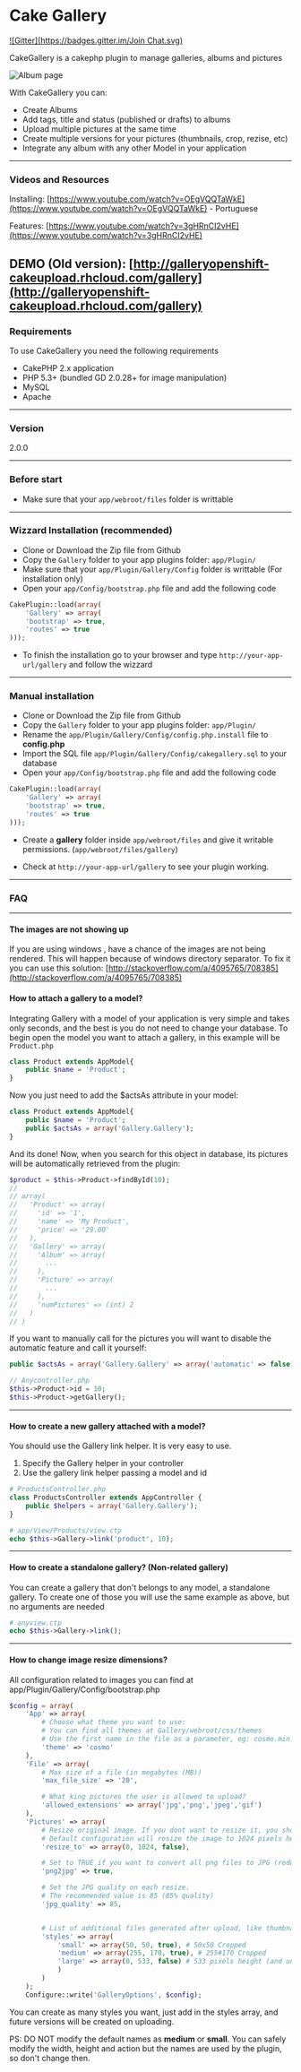 Cake Gallery
=========
[![Gitter](https://badges.gitter.im/Join Chat.svg)](https://gitter.im/hugodias/cakegallery?utm_source=badge&utm_medium=badge&utm_campaign=pr-badge&utm_content=badge)

CakeGallery is a cakephp plugin to manage galleries, albums and pictures

![Album page](https://dl.dropboxusercontent.com/u/17997827/Screenshot%202015-01-12%2010.34.55.png)


With CakeGallery you can:

* Create Albums
* Add tags, title and status (published or drafts) to albums
* Upload multiple pictures at the same time
* Create multiple versions for your pictures (thumbnails, crop, rezise, etc)
* Integrate any album with any other Model in your application

---

### Videos and Resources

Installing: [https://www.youtube.com/watch?v=OEgVQQTaWkE](https://www.youtube.com/watch?v=OEgVQQTaWkE) - Portuguese

Features: [https://www.youtube.com/watch?v=3gHRnCI2vHE](https://www.youtube.com/watch?v=3gHRnCI2vHE)

DEMO (Old version): [http://galleryopenshift-cakeupload.rhcloud.com/gallery](http://galleryopenshift-cakeupload.rhcloud.com/gallery)
---

### Requirements
To use CakeGallery you need the following requirements

* CakePHP 2.x application
* PHP 5.3+ (bundled GD 2.0.28+ for image manipulation)
* MySQL
* Apache

---

### Version
2.0.0

---

### Before start
* Make sure that your `app/webroot/files` folder is writtable

---

### Wizzard Installation (recommended)
* Clone or Download the Zip file from Github
* Copy the `Gallery` folder to your app plugins folder: `app/Plugin/`
* Make sure that your `app/Plugin/Gallery/Config` folder is writtable (For installation only)
* Open your `app/Config/bootstrap.php` file and add the following code

```php
CakePlugin::load(array(
	'Gallery' => array(
    'bootstrap' => true,
    'routes' => true
)));
```
* To finish the installation go to your browser and type `http://your-app-url/gallery` and follow the wizzard

---

### Manual installation
* Clone or Download the Zip file from Github
* Copy the `Gallery` folder to your app plugins folder: `app/Plugin/`
* Rename the `app/Plugin/Gallery/Config/config.php.install` file to **config.php**
* Import the SQL file `app/Plugin/Gallery/Config/cakegallery.sql` to your database
* Open your `app/Config/bootstrap.php` file and add the following code

```php
CakePlugin::load(array(
	'Gallery' => array(
   	'bootstrap' => true,
    'routes' => true
)));
```
* Create a **gallery** folder inside `app/webroot/files` and give it writable permissions. (`app/webroot/files/gallery`)

* Check at `http://your-app-url/gallery` to see your plugin working.

---
### FAQ

---

#### The images are not showing up

If you are using windows , have a chance of the images are not being rendered. This will happen because of windows directory separator. To fix it you can use this solution: [http://stackoverflow.com/a/4095765/708385](http://stackoverflow.com/a/4095765/708385)

#### How to attach a gallery to a model?

Integrating Gallery with a model of your application is very simple and takes only seconds, and the best is you do not need to change your database. To begin open the model you want to attach a gallery, in this example will be `Product.php`

```php
class Product extends AppModel{
    public $name = 'Product';
}
```
Now you just need to add the $actsAs attribute in your model:

```php
class Product extends AppModel{
	public $name = 'Product';
	public $actsAs = array('Gallery.Gallery');
}
```
And its done! Now, when you search for this object in database, its pictures will be automatically retrieved from the plugin:

```php
$product = $this->Product->findById(10);
//
// array(
//   'Product' => array(
//     'id' => '1',
//     'name' => 'My Product',
//     'price' => '29.00'
//   ),
//   'Gallery' => array(
//     'Album' => array(
//       ...
//     ),
//     'Picture' => array(
//       ...
//     ),
//     'numPictures' => (int) 2
//   )
// )
```

If you want to manually call for the pictures you will want to disable the automatic feature and call it yourself:

```php
public $actsAs = array('Gallery.Gallery' => array('automatic' => false));
```

```php
// Anycontroller.php
$this->Product->id = 10;
$this->Product->getGallery();
```

---

#### How to create a new gallery attached with a model?

You should use the Gallery link helper. It is very easy to use.

1. Specify the Gallery helper in your controller
2. Use the gallery link helper passing a model and id

```php
# ProductsController.php
class ProductsController extends AppController {
	public $helpers = array('Gallery.Gallery');
}
```

```php
# app/View/Products/view.ctp
echo $this->Gallery->link('product', 10);
```

---

#### How to create a standalone gallery? (Non-related gallery)

You can create a gallery that don't belongs to any model, a standalone gallery. To create one of those you will use the same example as above, but no arguments are needed

```php
# anyview.ctp
echo $this->Gallery->link();
```

---

#### How to change image resize dimensions?
All configuration related to images you can find at app/Plugin/Gallery/Config/bootstrap.php

```php
$config = array(
	'App' => array(
		# Choose what theme you want to use:
		# You can find all themes at Gallery/webroot/css/themes
		# Use the first name in the file as a parameter, eg: cosmo.min.css -> cosmo
		'theme' => 'cosmo'
	),
	'File' => array(
		# Max size of a file (in megabytes (MB))
		'max_file_size' => '20',

		# What king pictures the user is allowed to upload?
		'allowed_extensions' => array('jpg','png','jpeg','gif')
	),
	'Pictures' => array(
		# Resize original image. If you dont want to resize it, you should set a empty array, E.G: 'resize_to' => array()
		# Default configuration will resize the image to 1024 pixels height (and unlimited width)
		'resize_to' => array(0, 1024, false),

		# Set to TRUE if you want to convert all png files to JPG (reduce significantly image size)
		'png2jpg' => true,

		# Set the JPG quality on each resize.
		# The recommended value is 85 (85% quality)
		'jpg_quality' => 85,


		# List of additional files generated after upload, like thumbnails, banners, etc
		'styles' => array(
			'small' => array(50, 50, true), # 50x50 Cropped
			'medium' => array(255, 170, true), # 255#170 Cropped
			'large' => array(0, 533, false) # 533 pixels height (and unlimited width)
			)
		)
	);
	Configure::write('GalleryOptions', $config);
```

You can create as many styles you want, just add in the styles array, and future versions will be created on uploading.

PS: DO NOT modify the default names as **medium** or **small**. You can safely modify the width, height and action but the names
are used by the plugin, so don't change then.
